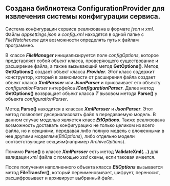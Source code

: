 ## Создана библиотека ConfigurationProvider для извлечения системы конфигурации сервиса. 
Система конфигурации сервиса реализована в формате *json* и *xml*. Файлы *appsettings.json* и *config.xml* находятся в одной папке с *FileWatcher.exe* для возможности определять путь к файлам программно. 

В классе ***FileManager*** инициализируется поле *configOptions*, которое представляет собой объект класса, проверяющего существование и расширение файла, а также вызывающий метод **GetOptions()**.
Метод **GetOptions()** создает объект класса ***Provider***. Этот класс содержит конструктор, который в зависимости от расширения файла создает объект класса ***XmlParsser*** или ***JsonParser*** и присваивает его объекту *configurationParser* интерфейса ***IConfigurationParser***. Далее метод **GetOptions()** возвращает объект класса ***Т*** вызовом метода **Parse()** у объекта *configurationParser*. 
  
Метод **Parse()** находится в классах ***XmlParsser*** и ***JsonParser***. Этот метод позволяет десериализовать файл в передаваемую модель. В данном случае моделью является класс ***EtlOptions***. Также реализована возможность доставать конфигурацию не только целиком из всего файла, но и секциями, передавая либо полную модель с вложенными в нее другими моделями(*EtlOptions*), либо отдельно модели соответствующие секциям(например *ArchiveOptions*). 
  
Помимо **Parse()** в классе ***XmlParsser*** есть метод **ValidateXml(…)** для валидации *xml* файла с помощью *xsd* схемы, если таковая имеется.
  
После получения наполненного объекта класса ***EtlOptions*** вызывается метод **FileTransfer()**, который переименовывает, шифрует, переносит, расшифровывает и архивирует выбранный файл. 
